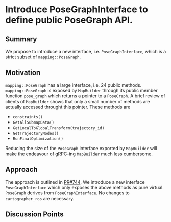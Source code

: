 # Introduce PoseGraphInterface to define public PoseGraph API.

## Summary
[summary]: #summary

We propose to introduce a new interface, i.e. `PoseGraphInterface`, which is a strict subset of `mapping::PoseGraph`.

## Motivation
[motivation]: #motivation

`mapping::PoseGraph` has a large interface, i.e. 24 public methods.
`mapping::PoseGraph` is exposed by `MapBuilder` through its public member function `pose_graph` which returns a pointer to a `PoseGraph`.
A brief review of clients of `MapBuilder` shows that only a small number of  methods are actually accessed throught this pointer.
These methods are

- `constraints()`
- `GetAllSubmapData()`
- `GetLocalToGlobalTransform(trajectory_id)`
- `GetTrajectoryNodes()`
- `RunFinalOptimization()`

Reducing the size of the `PoseGraph` interface exported by `MapBuilder` will make the endeavour of gRPC-ing `MapBuilder` much less cumbersome.

## Approach
[approach]: #approach

The approach is outlined in [PR#744](https://github.com/googlecartographer/cartographer/pull/744).
We introduce a new interface `PoseGraphInterface` which only exposes the above methods as pure virtual.
`PoseGraph` derives from `PoseGraphInterface`.
No changes to `cartographer_ros` are necessary.

## Discussion Points
[discussion]: #discussion

